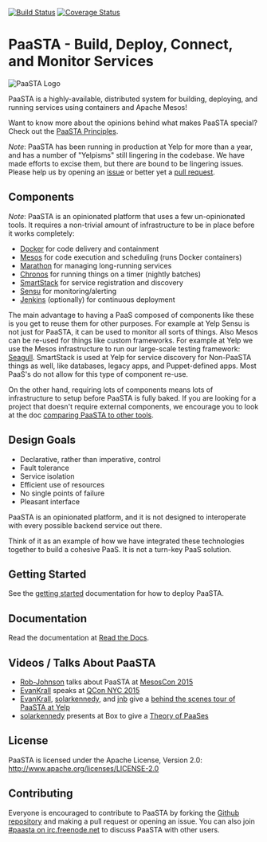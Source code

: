 [![Build Status](https://travis-ci.org/Yelp/paasta.svg?branch=master)](https://travis-ci.org/Yelp/paasta)
[![Coverage Status](https://coveralls.io/repos/Yelp/paasta/badge.svg?branch=master&service=github)](https://coveralls.io/github/Yelp/paasta?branch=master)

# PaaSTA - Build, Deploy, Connect, and Monitor Services
![PaaSTA Logo](http://engineeringblog.yelp.com/images/previews/paasta_preview.png)

PaaSTA is a highly-available, distributed system for building, deploying, and
running services using containers and Apache Mesos!

Want to know more about the opinions behind what makes PaaSTA special? Check
out the [PaaSTA Principles](http://paasta.readthedocs.org/en/latest/about/paasta_principles.html).

*Note*: PaaSTA has been running in production at Yelp for more than a year,
and has a number of "Yelpisms" still lingering in the codebase. We have made
efforts to excise them, but there are bound to be lingering issues. Please help us
by opening an [issue](https://github.com/Yelp/paasta/issues/new) or
better yet a [pull request](https://github.com/Yelp/paasta/pulls).

## Components

*Note*: PaaSTA is an opinionated platform that uses a few un-opinionated
tools. It requires a non-trivial amount of infrastructure to be in place
before it works completely:

 * [Docker](http://www.docker.com/) for code delivery and containment
 * [Mesos](http://mesos.apache.org/) for code execution and scheduling (runs Docker containers)
 * [Marathon](https://mesosphere.github.io/marathon/) for managing long-running services
 * [Chronos](https://mesos.github.io/chronos/) for running things on a timer (nightly batches)
 * [SmartStack](http://nerds.airbnb.com/smartstack-service-discovery-cloud/) for service registration and discovery
 * [Sensu](https://sensuapp.org/) for monitoring/alerting
 * [Jenkins](https://jenkins-ci.org/) (optionally) for continuous deployment

The main advantage to having a PaaS composed of components like these is you
get to reuse them for other purposes. For example at Yelp Sensu is not just for
PaaSTA, it can be used to monitor all sorts of things. Also Mesos can be
re-used for things like custom frameworks. For example at Yelp we use the Mesos
infrastructure to run our large-scale testing framework:
[Seagull](http://www.slideshare.net/AmazonWebServices/arc348-seagull-how-yelp-built-a-system-for-task-execution).
SmartStack is used at Yelp for service discovery for Non-PaaSTA things as well,
like databases, legacy apps, and Puppet-defined apps. Most PaaS's do not
allow for this type of component re-use.

On the other hand, requiring lots of components means lots of infrastructure to
setup before PaaSTA is fully baked. If you are looking for a project that
doesn't require external components, we encourage you to look at the doc
[comparing PaaSTA to other tools](https://github.com/Yelp/paasta/blob/master/comparison.md).

## Design Goals

 * Declarative, rather than imperative, control
 * Fault tolerance
 * Service isolation
 * Efficient use of resources
 * No single points of failure
 * Pleasant interface

PaaSTA is an opinionated platform, and it is not designed to interoperate with
every possible backend service out there.

Think of it as an example of how we have integrated these technologies together
to build a cohesive PaaS. It is not a turn-key PaaS solution.

## Getting Started

See the [getting started](http://paasta.readthedocs.org/en/latest/installation/getting_started.html)
documentation for how to deploy PaaSTA.

## Documentation

Read the documentation at [Read the Docs](http://paasta.readthedocs.org/en/latest/).

## Videos / Talks About PaaSTA

* [Rob-Johnson](https://github.com/Rob-Johnson) talks about PaaSTA at [MesosCon 2015](https://www.youtube.com/watch?v=fxYfmzWctRc)
* [EvanKrall](https://github.com/EvanKrall) speaks at [QCon NYC 2015](http://www.infoq.com/presentations/paasta-yelp)
* [EvanKrall](https://github.com/EvanKrall), [solarkennedy](https://github.com/solarkennedy), and [jnb](https://github.com/jnb) give a [behind the scenes tour of PaaSTA at Yelp](https://vimeo.com/141231345)
* [solarkennedy](https://github.com/solarkennedy) presents at Box to give a [Theory of PaaSes](https://youtu.be/YFDwdRVTg4g?t=33m11s)

## License

PaaSTA is licensed under the Apache License, Version 2.0: http://www.apache.org/licenses/LICENSE-2.0

## Contributing

Everyone is encouraged to contribute to PaaSTA by forking the
[Github repository](http://github.com/Yelp/PaaSTA) and making a pull request or
opening an issue. You can also join [#paasta on irc.freenode.net](http://webchat.freenode.net?channels=%23paasta)
to discuss PaaSTA with other users.
